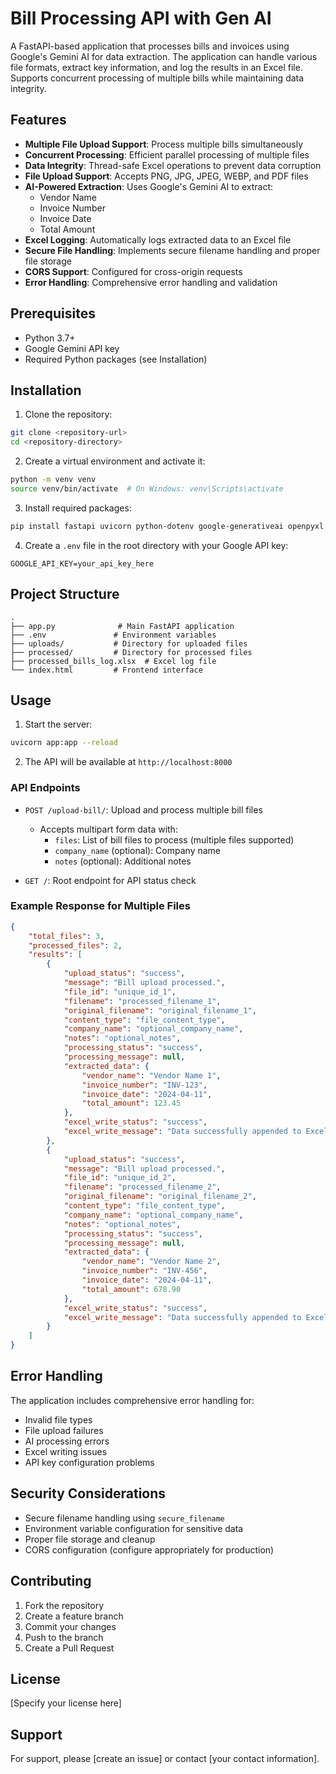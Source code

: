 # Bill Processing API with Gen AI

A FastAPI-based application that processes bills and invoices using Google's Gemini AI for data extraction. The application can handle various file formats, extract key information, and log the results in an Excel file. Supports concurrent processing of multiple bills while maintaining data integrity.

## Features

- **Multiple File Upload Support**: Process multiple bills simultaneously
- **Concurrent Processing**: Efficient parallel processing of multiple files
- **Data Integrity**: Thread-safe Excel operations to prevent data corruption
- **File Upload Support**: Accepts PNG, JPG, JPEG, WEBP, and PDF files
- **AI-Powered Extraction**: Uses Google's Gemini AI to extract:
  - Vendor Name
  - Invoice Number
  - Invoice Date
  - Total Amount
- **Excel Logging**: Automatically logs extracted data to an Excel file
- **Secure File Handling**: Implements secure filename handling and proper file storage
- **CORS Support**: Configured for cross-origin requests
- **Error Handling**: Comprehensive error handling and validation

## Prerequisites

- Python 3.7+
- Google Gemini API key
- Required Python packages (see Installation)

## Installation

1. Clone the repository:
```bash
git clone <repository-url>
cd <repository-directory>
```

2. Create a virtual environment and activate it:
```bash
python -m venv venv
source venv/bin/activate  # On Windows: venv\Scripts\activate
```

3. Install required packages:
```bash
pip install fastapi uvicorn python-dotenv google-generativeai openpyxl pillow werkzeug
```

4. Create a `.env` file in the root directory with your Google API key:
```
GOOGLE_API_KEY=your_api_key_here
```

## Project Structure

```
.
├── app.py              # Main FastAPI application
├── .env               # Environment variables
├── uploads/           # Directory for uploaded files
├── processed/         # Directory for processed files
├── processed_bills_log.xlsx  # Excel log file
└── index.html         # Frontend interface
```

## Usage

1. Start the server:
```bash
uvicorn app:app --reload
```

2. The API will be available at `http://localhost:8000`

### API Endpoints

- `POST /upload-bill/`: Upload and process multiple bill files
  - Accepts multipart form data with:
    - `files`: List of bill files to process (multiple files supported)
    - `company_name` (optional): Company name
    - `notes` (optional): Additional notes

- `GET /`: Root endpoint for API status check

### Example Response for Multiple Files

```json
{
    "total_files": 3,
    "processed_files": 2,
    "results": [
        {
            "upload_status": "success",
            "message": "Bill upload processed.",
            "file_id": "unique_id_1",
            "filename": "processed_filename_1",
            "original_filename": "original_filename_1",
            "content_type": "file_content_type",
            "company_name": "optional_company_name",
            "notes": "optional_notes",
            "processing_status": "success",
            "processing_message": null,
            "extracted_data": {
                "vendor_name": "Vendor Name 1",
                "invoice_number": "INV-123",
                "invoice_date": "2024-04-11",
                "total_amount": 123.45
            },
            "excel_write_status": "success",
            "excel_write_message": "Data successfully appended to Excel."
        },
        {
            "upload_status": "success",
            "message": "Bill upload processed.",
            "file_id": "unique_id_2",
            "filename": "processed_filename_2",
            "original_filename": "original_filename_2",
            "content_type": "file_content_type",
            "company_name": "optional_company_name",
            "notes": "optional_notes",
            "processing_status": "success",
            "processing_message": null,
            "extracted_data": {
                "vendor_name": "Vendor Name 2",
                "invoice_number": "INV-456",
                "invoice_date": "2024-04-11",
                "total_amount": 678.90
            },
            "excel_write_status": "success",
            "excel_write_message": "Data successfully appended to Excel."
        }
    ]
}
```

## Error Handling

The application includes comprehensive error handling for:
- Invalid file types
- File upload failures
- AI processing errors
- Excel writing issues
- API key configuration problems

## Security Considerations

- Secure filename handling using `secure_filename`
- Environment variable configuration for sensitive data
- Proper file storage and cleanup
- CORS configuration (configure appropriately for production)

## Contributing

1. Fork the repository
2. Create a feature branch
3. Commit your changes
4. Push to the branch
5. Create a Pull Request

## License

[Specify your license here]

## Support

For support, please [create an issue] or contact [your contact information].
